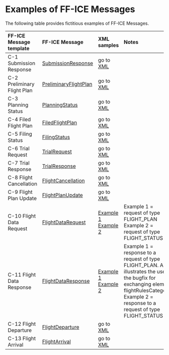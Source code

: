 # Examples of FF-ICE Messages

The following table provides fictitious examples of FF-ICE Messages.

| FF-ICE Message template | FF-ICE Message | XML samples | Notes |
|:-|:-|:-|:-|
| C-1 Submission Response       | [SubmissionResponse][FficeSR]            |  go to [XML]() |    |
| C-2 Preliminary Flight Plan   | [PreliminaryFlightPlan][FficePFP]        |  go to [XML]() |    |
| C-3 Planning Status           | [PlanningStatus][FficePS]                |  go to [XML]() |    |
| C-4 Filed Flight Plan         | [FiledFlightPlan][FficeFFP]              |  go to [XML]() |    |
| C-5 Filing Status             | [FilingStatus][FficeFS]                  |  go to [XML]() |    |
| C-6 Trial Request             | [TrialRequest][FficeTRQ]                 |  go to [XML]() |    |
| C-7 Trial Response            | [TrialResponse][FficeTRP]                |  go to [XML]() |    |
| C-8 Flight Cancellation       | [FlightCancellation][FficeFC]            |  go to [XML]() |    |
| C-9 Flight Plan Update        | [FlightPlanUpdate][FficeFPU]             |  go to [XML]() |    |
| C-10 Flight Data Request      | [FlightDataRequest][FficeFDRQ]           | [Example 1]() <br> [Example 2]()  | Example 1 = request of type FLIGHT_PLAN<br> Example 2 =  request of type FLIGHT_STATUS  |
| C-11 Flight Data Response     | [FlightDataResponse][FficeFDRP]          | [Example 1]() <br> [Example 2]() | Example 1 = response to a request of type FLIGHT_PLAN. Also illustrates the use of the bugfix for exchanging element flightRulesCategory. <br>Example 2 = response to a request of type FLIGHT_STATUS   |
| C-12 Flight Departure         | [FlightDeparture][FficeFD]               |  go to [XML]() |    |
| C-13 Flight Arrival           | [FlightArrival][FficeFA]                 |  go to [XML]() |    |


[FficeFFP]: https://www.fixm.aero/releases/FFICE-Msg-1.1.0/schemas/applications/fficemessage/fficetemplates/filedflightplan/FiledFlightPlan.xsd
[FficeFS]: https://www.fixm.aero/releases/FFICE-Msg-1.1.0/schemas/applications/fficemessage/fficetemplates/filingstatus/FilingStatus.xsd
[FficeFA]: https://www.fixm.aero/releases/FFICE-Msg-1.1.0/schemas/applications/fficemessage/fficetemplates/flightarrival/FlightArrival.xsd
[FficeFC]: https://www.fixm.aero/releases/FFICE-Msg-1.1.0/schemas/applications/fficemessage/fficetemplates/flightcancellation/FlightCancellation.xsd
[FficeFDRQ]: https://www.fixm.aero/releases/FFICE-Msg-1.1.0/schemas/applications/fficemessage/fficetemplates/flightdatarequest/FlightDataRequest.xsd
[FficeFDRP]: https://www.fixm.aero/releases/FFICE-Msg-1.1.0/schemas/applications/fficemessage/fficetemplates/flightdataresponse/FlightDataResponse.xsd
[FficeFD]: https://www.fixm.aero/releases/FFICE-Msg-1.1.0/schemas/applications/fficemessage/fficetemplates/flightdeparture/FlightDeparture.xsd
[FficeFPU]: https://www.fixm.aero/releases/FFICE-Msg-1.1.0/schemas/applications/fficemessage/fficetemplates/flightplanupdate/FlightPlanUpdate.xsd
[FficePS]: https://www.fixm.aero/releases/FFICE-Msg-1.1.0/schemas/applications/fficemessage/fficetemplates/planningstatus/PlanningStatus.xsd
[FficePFP]: https://www.fixm.aero/releases/FFICE-Msg-1.1.0/schemas/applications/fficemessage/fficetemplates/preliminaryflightplan/PreliminaryFlightPlan.xsd
[FficeSR]: https://www.fixm.aero/releases/FFICE-Msg-1.1.0/schemas/applications/fficemessage/fficetemplates/submissionresponse/SubmissionResponse.xsd
[FficeTRQ]: https://www.fixm.aero/releases/FFICE-Msg-1.1.0/schemas/applications/fficemessage/fficetemplates/trialrequest/TrialRequest.xsd
[FficeTRP]: https://www.fixm.aero/releases/FFICE-Msg-1.1.0/schemas/applications/fficemessage/fficetemplates/trialresponse/TrialResponse.xsd
